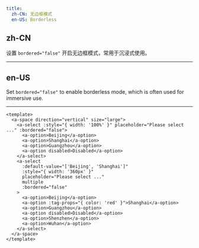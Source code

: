 ```yaml
title:
  zh-CN: 无边框模式
  en-US: Borderless
```

## zh-CN

设置 `bordered="false"` 开启无边框模式，常用于沉浸式使用。

---

## en-US

Set `bordered="false"` to enable borderless mode, which is often used for immersive use.

---

```vue
<template>
  <a-space direction="vertical" size="large">
    <a-select :style="{ width: '100%' }" placeholder="Please select ..." :bordered="false">
      <a-option>Beijing</a-option>
      <a-option>Shanghai</a-option>
      <a-option>Guangzhou</a-option>
      <a-option disabled>Disabled</a-option>
    </a-select>
    <a-select
      :default-value="['Beijing', 'Shanghai']"
      :style="{ width: '360px' }"
      placeholder="Please select ..."
      multiple
      :bordered="false"
    >
      <a-option>Beijing</a-option>
      <a-option :tag-props="{ color: 'red' }">Shanghai</a-option>
      <a-option>Guangzhou</a-option>
      <a-option disabled>Disabled</a-option>
      <a-option>Shenzhen</a-option>
      <a-option>Wuhan</a-option>
    </a-select>
  </a-space>
</template>
```
